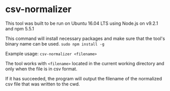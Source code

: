 # csv-normalizer
This tool was built to be run on Ubuntu 16.04 LTS using Node.js on v9.2.1 and npm 5.5.1

This command will install necessary packages and make sure that the tool's binary name can be used.
`sudo npm install -g`

Example usage:
`csv-normalizer <filename>`

The tool works with `<filename>` located in the current working directory and only when the file is in csv format.

If it has succeeded, the program will output the filename of the normalized csv file that was written to the cwd.

